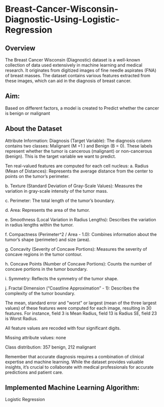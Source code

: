 # Breast-Cancer-Wisconsin-Diagnostic-Using-Logistic-Regression

## Overview
The Breast Cancer Wisconsin (Diagnostic) dataset is a well-known collection of data used extensively in machine learning and medical research. It originates from digitized images of fine needle aspirates (FNA) of breast masses. The dataset contains various features extracted from these images, which can aid in the diagnosis of breast cancer.

## Aim:
Based on different factors, a model is created to Predict whether the cancer is benign or malignant

## About the Dataset
Attribute Information:
Diagnosis (Target Variable):
The diagnosis column contains two classes: Malignant (M =1 ) and Benign (B = 0). These labels represent whether the tumor is cancerous (malignant) or non-cancerous (benign). This is the target variable we want to predict.

Ten real-valued features are computed for each cell nucleus:
a. Radius (Mean of Distances): Represents the average distance from the center to points on the tumor’s perimeter.

b. Texture (Standard Deviation of Gray-Scale Values): Measures the variation in gray-scale intensity of the tumor mass.

c. Perimeter: The total length of the tumor’s boundary.

d. Area: Represents the area of the tumor.

e. Smoothness (Local Variation in Radius Lengths): Describes the variation in radius lengths within the tumor.

f. Compactness (Perimeter^2 / Area - 1.0): Combines information about the tumor’s shape (perimeter) and size (area).

g. Concavity (Severity of Concave Portions): Measures the severity of concave regions in the tumor contour.

h. Concave Points (Number of Concave Portions): Counts the number of concave portions in the tumor boundary.

i. Symmetry: Reflects the symmetry of the tumor shape.

j. Fractal Dimension (“Coastline Approximation” - 1): Describes the complexity of the tumor boundary.

The mean, standard error and "worst" or largest (mean of the three largest values) of these features were computed for each image, resulting in 30 features. For instance, field 3 is Mean Radius, field 13 is Radius SE, field 23 is Worst Radius.

All feature values are recoded with four significant digits.

Missing attribute values: none

Class distribution: 357 benign, 212 malignant

Remember that accurate diagnosis requires a combination of clinical expertise and machine learning. While the dataset provides valuable insights, it’s crucial to collaborate with medical professionals for accurate predictions and patient care.

## Implemented Machine Learning Algorithm:
Logistic Regression
